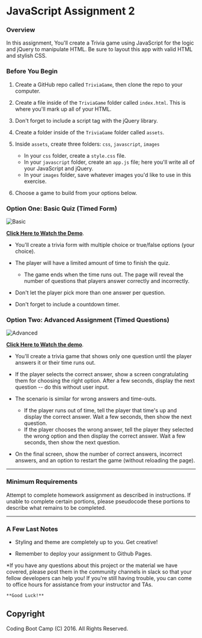 # JavaScript Assignment 2

### Overview

  In this assignment, You'll create a Trivia game using JavaScript for the logic and jQuery to manipulate HTML. Be sure to layout this app with valid HTML and stylish CSS.

### Before You Begin

  1. Create a GitHub repo called `TriviaGame`, then clone the repo to your computer.

  2. Create a file inside of the `TriviaGame` folder called `index.html`. This is where you'll mark up all of your HTML.
  3. Don't forget to include a script tag with the jQuery library.

  4. Create a folder inside of the `TriviaGame` folder called `assets`.
  5. Inside `assets`, create three folders: `css`, `javascript`, `images`

     * In your `css` folder, create a `style.css` file.
     * In your `javascript` folder, create an `app.js` file; here you'll write all of your JavaScript and jQuery.
     * In your `images` folder, save whatever images you'd like to use in this exercise.

  6. Choose a game to build from your options below.

### Option One: Basic Quiz (Timed Form)

  ![Basic](Images/1-basic.jpg)

  **[Click Here to Watch the Demo](basic-trivia-demo.mov)**.

  * You'll create a trivia form with multiple choice or true/false options (your choice).

  * The player will have a limited amount of time to finish the quiz.

    * The game ends when the time runs out. The page will reveal the number of questions that players answer correctly and incorrectly.

  * Don't let the player pick more than one answer per question.

  * Don't forget to include a countdown timer.

### Option Two: Advanced Assignment (Timed Questions)

  ![Advanced](Images/2-advanced.jpg)

  **[Click Here to Watch the demo](advanced-trivia-demo.mov)**.

  * You'll create a trivia game that shows only one question until the player answers it or their time runs out.

  * If the player selects the correct answer, show a screen congratulating them for choosing the right option. After a few seconds, display the next question -- do this without user input.

  * The scenario is similar for wrong answers and time-outs.

    * If the player runs out of time, tell the player that time's up and display the correct answer. Wait a few seconds, then show the next question.
    * If the player chooses the wrong answer, tell the player they selected the wrong option and then display the correct answer. Wait a few seconds, then show the next question.

  * On the final screen, show the number of correct answers, incorrect answers, and an option to restart the game (without reloading the page).

- - -

### Minimum Requirements

  Attempt to complete homework assignment as described in instructions. If unable to complete certain portions, please pseudocode these portions to describe what remains to be completed.

- - -

### A Few Last Notes

  * Styling and theme are completely up to you. Get creative!

  * Remember to deploy your assignment to Github Pages.

  *If you have any questions about this project or the material we have covered, please post them in the community channels in slack so that your fellow developers can help you! If you're still having trouble, you can come to office hours for assistance from your instructor and TAs.

    **Good Luck!**

## Copyright

  Coding Boot Camp (C) 2016. All Rights Reserved.
